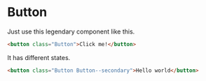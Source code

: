 Button
======

Just use this legendary component like this.

```html
<button class="Button">Click me!</button>
```

It has different states.

```html
<button class="Button Button--secondary">Hello world</button>
```
